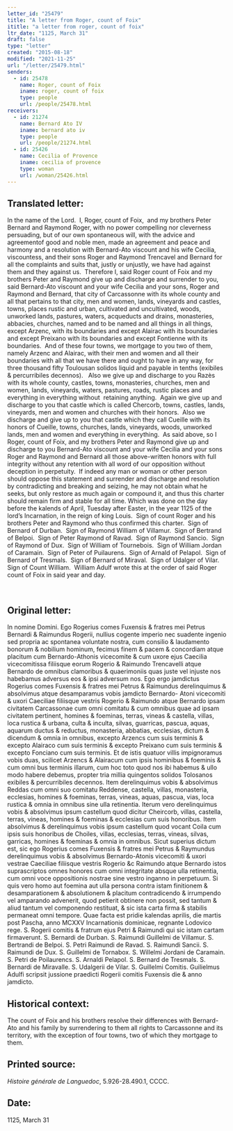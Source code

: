 ```yaml
---
letter_id: "25479"
title: "A letter from Roger, count of Foix"
ititle: "a letter from roger, count of foix"
ltr_date: "1125, March 31"
draft: false
type: "letter"
created: "2015-08-18"
modified: "2021-11-25"
url: "/letter/25479.html"
senders:
  - id: 25478
    name: Roger, count of Foix
    iname: roger, count of foix
    type: people
    url: /people/25478.html
receivers:
  - id: 21274
    name: Bernard Ato IV
    iname: bernard ato iv
    type: people
    url: /people/21274.html
  - id: 25426
    name: Cecilia of Provence
    iname: cecilia of provence
    type: woman
    url: /woman/25426.html
---
```

<h2> Translated letter:</h2><p>In the name of the Lord.&nbsp; I, Roger, count of Foix, &nbsp;and my brothers Peter Bernard and Raymond Roger, with no power compelling nor cleverness persuading, but of our own spontaneous will, with the advice and agreementof good and noble men, made an agreement and peace and harmony and a resolution with Bernard-Ato viscount and his wife Cecilia, viscountess, and their sons Roger and Raymond Trencavel and Bernard for all the complaints and suits that, justly or unjustly, we have had against them and they against us.&nbsp; Therefore I, said Roger count of Foix and my brothers Peter and Raymond give up and discharge and surrender to you, said Bernard-Ato viscount and your wife Cecilia and your sons, Roger and Raymond and Bernard, that city of Carcassonne with its whole county and all that pertains to that city, men and women, lands, vineyards and castles, towns, places rustic and urban, cultivated and uncultivated, woods, unworked lands, pastures, waters, acqueducts and drains, monasteries, abbacies, churches, named and to be named and all things in all things, except Arzenc, with its boundaries and except Alairac with its boundaries and except Preixano with its boundaries and except Fontienne with its boundaries.&nbsp; And of these four towns, we mortgage to you two of them, namely Arzenc and Alairac, with their men and women and all their boundaries with all that we have there and ought to have in any way, for three thousand fifty Toulousan solidos liquid and payable in tenths (exibiles &amp; percurribiles decennos).&nbsp; &nbsp;Also we give up and discharge to you Razès with its whole county, castles, towns, monasteries, churches, men and women, lands, vineyards, waters, pastures, roads, rustic places and everything in everything without&nbsp; retaining anything.&nbsp; Again we give up and discharge to you that castle which is called Chercorb, towns, castles, lands, vineyards, men and women and churches with their honors.&nbsp; Also we discharge and give up to you that castle which they call Cueille with its honors of Cueille, towns, churches, lands, vineyards, woods, unworked lands, men and women and everything in everything.&nbsp; As said above, so I Roger, count of Foix, and my brothers Peter and Raymond give up and discharge to you Bernard-Ato viscount and your wife Cecilia and your sons Roger and Raymond and Bernard all those above-written honors with full integrity without any retention with all word of our opposition without deception in perpetuity.&nbsp; If indeed any man or woman or other person should oppose this statement and surrender and discharge and resolution by contradicting and breaking and seizing, he may not obtain what he seeks, but only restore as much again or compound it, and thus this charter should remain firm and stable for all time. Which was done on the day before the kalends of April, Tuesday after Easter, in the year 1125 of the lord’s Incarnation, in the reign of king Louis.&nbsp; Sign of count Roger and his brothers Peter and Raymond who thus confirmed this charter.&nbsp; Sign of Bernard of Durban.&nbsp; Sign of Raymond William of Villamur.&nbsp; Sign of Bertrand of Belpoi.&nbsp; Sign of Peter Raymond of Ravad.&nbsp; Sign of Raymond Sancio.&nbsp; Sign of Raymond of Dux.&nbsp; Sign of William of Tournebois.&nbsp; Sign of William Jordan of Caramain.&nbsp; Sign of Peter of Puilaurens.&nbsp; Sign of Arnald of Pelapol.&nbsp; Sign of Bernard of Tresmals.&nbsp; Sign of Bernard of Miraval.&nbsp; Sign of Udalger of Vilar.&nbsp; Sign of Count William.&nbsp; William Adulf wrote this at the order of said Roger count of Foix in said year and day.</p><p>&nbsp;</p><h2 class="mt-4"> Original letter:</h2><p>In nomine Domini. Ego Rogerius comes Fuxensis &amp; fratres mei Petrus Bernardi &amp; Raimundus Rogerii, nullius cogente imperio nec suadente ingenio sed propria ac spontanea voluntate nostra, cum consilio &amp; laudamento bonorum &amp; nobilium hominum, fecimus finem &amp; pacem &amp; concordiam atque placitum cum Bernardo-Athonis vicecomite &amp; cum uxore ejus Caecilia vicecomitissa filiisque eorum Rogerio &amp; Raimundo Trencavelli atque Bernardo de omnibus clamoribus &amp; quaerimoniis quas juste vel injuste nos habebamus adversus eos &amp; ipsi adversum nos. Ego ergo jamdictus Rogerius comes Fuxensis &amp; fratres mei Petrus &amp; Raimun­dus derelinquimus &amp; absolvimus atque desamparamus vobis jamdicto Bernardo- Atoni vicecomiti &amp; uxori Caeciliae filiis­que vestris Rogerio &amp; Raimundo atque Bernardo ipsam civitatem Carcassonae cum omni comitatu &amp; cum omnibus quae ad ipsam civitatem pertinent, homines &amp; foeminas, terras, vineas &amp; castella, villas, loca rustica &amp; urbana, culta &amp; inculta, silvas, guarricas, pascua, aquas, aquarum ductus &amp; reductus, monasteria, abbatias, ecclesias, dictum &amp; dicendum &amp; omnia in omnibus, excepto Arzencs cum suis terminis &amp; excepto Alairaco cum suis terminis &amp; excepto Preixano cum suis terminis &amp; excepto Fonciano cum suis terminis. Et de istis quatuor villis impignoramus vobis duas, scilicet Arzencs &amp; Alairacum cum ipsis hominibus &amp; foeminis &amp; cum omni bus terminis illarum, cum hoc toto quod nos ibi habemus &amp; ullo modo habere debemus, propter tria millia quingentos solidos Tolosanos exibiles &amp; percurribiles decennos. Item derelinquimus vobis &amp; absolvimus Reddas cum omni suo comitatu Reddense, castella, villas, monasteria, ecclesias, homines &amp; foeminas, terras, vineas, aquas, pascua, vias, loca rustica &amp; omnia in omnibus sine ulla retinentia. Iterum vero derelinquimus vobis &amp; absolvimus ipsum castellum quod dicitur Cheircorb, villas, castella, terras, vineas, homines &amp; foeminas &amp; ecclesias cum suis honoribus. Item absolvimus &amp; derelinquimus vobis ipsum castellum quod vocant Coila cum ipsis suis honoribus de Choiles, villas, ec­clesias, terras, vineas, silvas, garricas, homines &amp; foeminas &amp; omnia in omni­bus. Sicut superius dictum est, sic ego Rogerius comes Fuxensis &amp; fratres mei Petrus &amp; Raymundus derelinquimus vo­bis &amp; absolvimus Bernardo-Atonis vicecomiti &amp; uxori vestrae Caeciliae filiisque vestris Rogerio &amp;c Raimundo atque Ber­nardo istos suprascriptos omnes honores cum omni integritate absque ulla retinen­tia, cum omni voce oppositionis nostrae sine vestro inganno in perpetuum. Si quis vero homo aut foemina aut ulla persona contra istam finitionem &amp; desamparationem &amp; absolutionem &amp; placitum contradicendo &amp; irrumpendo vel amparando advenerit, quod petierit obtinere non possit, sed tantum &amp; aliud tantum vel componendo restituat, &amp; sic ista carta firma &amp; stabilis permaneat omni tempore. Quae facta est pridie kalendas aprilis, die martis post Pascha, anno MCXXV Incarnationis dominicae, regnante Lodovico rege. S. Rogerii comitis &amp; fratrum ejus Petri &amp; Raimundi qui sic istam cartam firmaverunt. S. Bernardi de Durban. S. Raimundi Guillelmi de Villamur. S. Bertrandi de Belpoi. S. Petri Raimundi de Ravad. S. Raimundi Sancii. S. Raimundi de Dux. S. Guillelmi de Tornabox. S. Willelmi Jordani de Caramain. S. Petri de Poilaurencs. S. Arnaldi Pelapol. S. Ber­nard de Tresmals. S. Bernardi de Miravalle. S. Udalgerii de Vilar. S. Guillelmi Comitis. Guilielmus Adulfi scripsit jussione praedicti Rogerii comitis Fuxensis die &amp; anno jamdicto.</p><h2 class="mt-4"> Historical context:</h2><p>The count of Foix and his brothers resolve their differences with Bernard-Ato and his family by surrendering to them all rights to Carcassonne and its territory, with the exception of four towns, two of which they mortgage to them.</p><h2 class="mt-4"> Printed source:</h2><p><i>Histoire générale de Languedoc</i>, 5.926-28.490.1, CCCC.&nbsp;</p><h2 class="mt-4"> Date:</h2>1125, March 31
